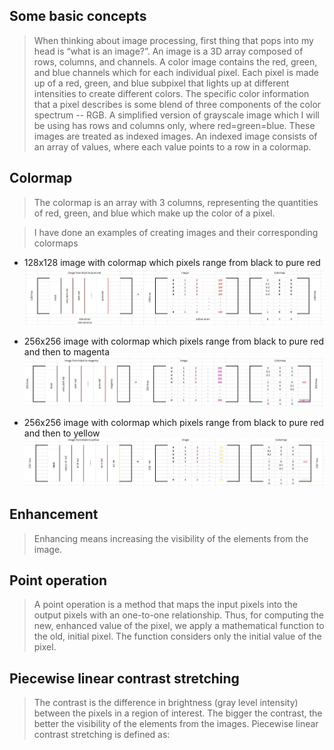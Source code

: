 ## Some basic concepts

>When thinking about image processing, first thing that pops into my head is “what is an image?”. An image is a 3D array composed of rows, columns, and channels. 
>A color image contains the red, green, and blue channels which for each individual pixel. Each pixel is made up of a red, green, and blue subpixel that lights up at different intensities to create different colors. The specific color information that a pixel describes is some blend of three components of the color spectrum -- RGB.
>A simplified version of grayscale image which I will be using has rows and columns only, where red=green=blue. These images are treated as indexed images. An indexed image consists of an array of values, where each value points to a row in a colormap.

## Colormap
>The colormap is an array with 3 columns, representing the quantities of red, green, and blue which make up the color of a pixel. 

>I have done an examples of creating images and their corresponding colormaps 

- 128x128 image with colormap which pixels range from black to pure red
![black-red](https://github.com/dianatat12/Image-Processing/blob/main/images/colormap_black_to_red.jpg)

- 256x256 image with colormap which pixels range from black to pure red and then to magenta
![black-magenta](https://github.com/dianatat12/Image-Processing/blob/main/images/colormap_black_to_magenta.jpg)

- 256x256 image with colormap which pixels range from black to pure red and then to yellow
![black-yellow](https://github.com/dianatat12/Image-Processing/blob/main/images/colormap_black_to_yellow.jpg)

## Enhancement

>Enhancing means increasing the visibility of the elements from the image.

## Point operation

>A point operation is a method that maps the input pixels into the output pixels with an one-to-one relationship. Thus, for computing the new, enhanced value of the pixel, we apply a mathematical function to the old, initial pixel. The function considers only the initial value of the pixel.

## Piecewise linear contrast stretching

>The contrast is the difference in brightness (gray level intensity) between the pixels in a region of interest. The bigger the contrast, the better the visibility of the elements from the images. Piecewise linear contrast stretching is defined as:
